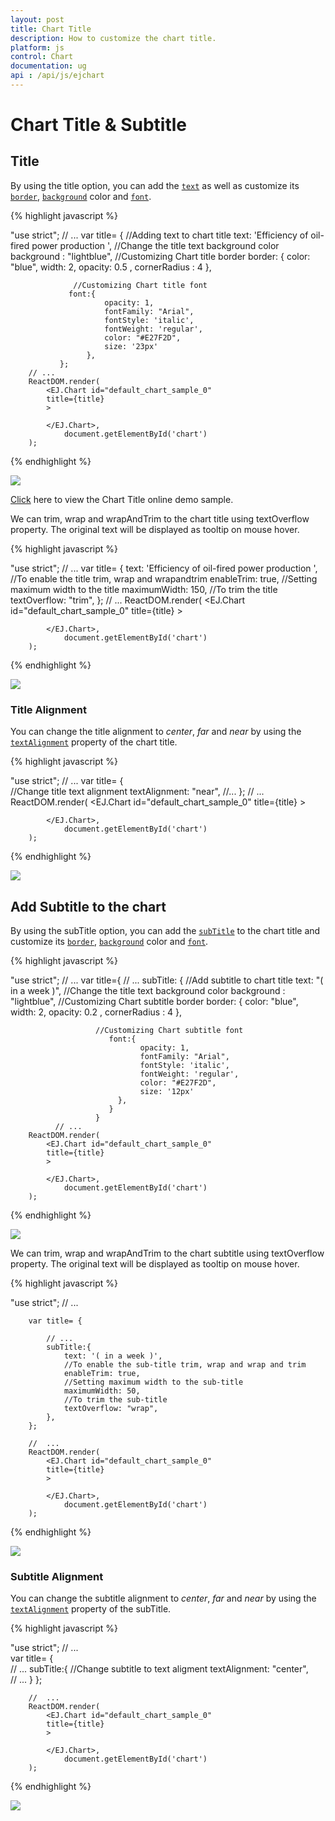 ```yaml
---
layout: post
title: Chart Title
description: How to customize the chart title.
platform: js
control: Chart
documentation: ug
api : /api/js/ejchart
---
```


# Chart Title & Subtitle

## Title

By using the title option, you can add the [`text`](../api/ejchart.html#members:title-text) as well as customize its [`border`](../api/ejchart.html#members:title-border),  [`background`](../api/ejchart.html#members:title-background) color and [`font`](../api/ejchart.html#members:title-font).

{% highlight javascript %}

"use strict";
             // ... 
             var title= { 
                  //Adding text to chart title
                 text: 'Efficiency of oil-fired power production ', 
                  //Change the title text background color
                 background : "lightblue",
                  //Customizing Chart title border
                border: { 
                           color: "blue",
                           width: 2,
                           opacity: 0.5 ,
                           cornerRadius : 4
                         },
 
                  //Customizing Chart title font 
                 font:{ 
                         opacity: 1,
                         fontFamily: "Arial",
                         fontStyle: 'italic',
                         fontWeight: 'regular',
                         color: "#E27F2D",
                         size: '23px' 
                     },
               }; 
        // ... 
		ReactDOM.render(
			<EJ.Chart id="default_chart_sample_0"
			title={title}
			>        
            
			</EJ.Chart>,
				document.getElementById('chart')
		);

{% endhighlight %}

![](/js/Chart/Chart-Title_images/Chart-Title_img1.png)


[Click](https://ej2.syncfusion.com/home/#!/azure/chart/chartcustomization/subtitle) here to view the Chart Title online demo sample.


We can trim, wrap and wrapAndTrim to the chart title using textOverflow property. The original text will be displayed as tooltip on mouse hover.


{% highlight javascript %}

"use strict";
             // ... 
             var title= { 
                 text: 'Efficiency of oil-fired power production ',
                 //To enable the title trim, wrap and wrapandtrim
                enableTrim: true,
                 //Setting maximum width to the title
                maximumWidth: 150,
                 //To trim the title
                textOverflow: "trim",
               }; 
        // ... 
		ReactDOM.render(
			<EJ.Chart id="default_chart_sample_0"
			title={title}
			>        
            
			</EJ.Chart>,
				document.getElementById('chart')
		);


{% endhighlight %}

![](/js/Chart/Chart-Title_images/Chart-Title_img5.png)


### Title Alignment

You can change the title alignment to *center*, *far* and *near* by using the [`textAlignment`](../api/ejchart.html#members:title-textalignment) property of the chart title. 

{% highlight javascript %}

"use strict";
        // ... 
        var title= {                
			//Change title text alignment
            textAlignment: "near",
            //...
        }; 
        // ... 
		ReactDOM.render(
			<EJ.Chart id="default_chart_sample_0"
			title={title}
			>        
            
			</EJ.Chart>,
				document.getElementById('chart')
		);


{% endhighlight %} 

![](/js/Chart/Chart-Title_images/Chart-Title_img2.png)


## Add Subtitle to the chart

By using the subTitle option, you can add the [`subTitle`](../api/ejchart.html#members:title-subtitle) to the chart title and customize its [`border`](../api/ejchart.html#members:title-subtitle-border),  [`background`](../api/ejchart.html#members:title-subtitle-background) color and [`font`](../api/ejchart.html#members:title-subtitle-font). 

{% highlight javascript %}

"use strict";
        // ... 
        var title={
              // ... 
             subTitle: { 
                       //Add subtitle to chart title 
                        text: "( in a week )", 
                      //Change the title text background color
                        background : "lightblue",
                      //Customizing Chart subtitle border
                        border: { 
                                  color: "blue",
                                  width: 2,
                                  opacity: 0.2 ,
                                  cornerRadius : 4
                       },
        
                       //Customizing Chart subtitle font 
                          font:{ 
                                 opacity: 1, 
                                 fontFamily: "Arial", 
                                 fontStyle: 'italic',
                                 fontWeight: 'regular', 
                                 color: "#E27F2D", 
                                 size: '12px' 
                            }, 
                          } 
                       } 
              // ... 
		ReactDOM.render(
			<EJ.Chart id="default_chart_sample_0"
			title={title}
			>        
            
			</EJ.Chart>,
				document.getElementById('chart')
		);

{% endhighlight %}

![](/js/Chart/Chart-Title_images/Chart-Title_img3.png)

We can trim, wrap and wrapAndTrim to the chart subtitle using textOverflow property. The original text will be displayed as tooltip on mouse hover.

{% highlight javascript %}

"use strict";
        // ...

        var title= {
        
            // ...
            subTitle:{
                text: '( in a week )', 
                //To enable the sub-title trim, wrap and wrap and trim
                enableTrim: true,
                //Setting maximum width to the sub-title
                maximumWidth: 50,
                //To trim the sub-title
                textOverflow: "wrap",
            },
        };
        
        //  ...
		ReactDOM.render(
			<EJ.Chart id="default_chart_sample_0"
			title={title}
			>        
            
			</EJ.Chart>,
				document.getElementById('chart')
		);


{% endhighlight %}

![](/js/Chart/Chart-Title_images/Chart-Title_img6.png)

### Subtitle Alignment

You can change the subtitle alignment to *center*, *far* and *near* by using the [`textAlignment`](../api/ejchart.html#members:title-subtitle-textalignment) property of the subTitle.

{% highlight javascript %}

"use strict";
        //  ...  
        var title= {                
             // ...
             subTitle:{
                 //Change subtitle to text aligment
                 textAlignment: "center",		
                 // ...
               }
         };
            
        //  ... 
		ReactDOM.render(
			<EJ.Chart id="default_chart_sample_0"
			title={title}
			>        
            
			</EJ.Chart>,
				document.getElementById('chart')
		);


{% endhighlight %}

![](/js/Chart/Chart-Title_images/Chart-Title_img4.png)

